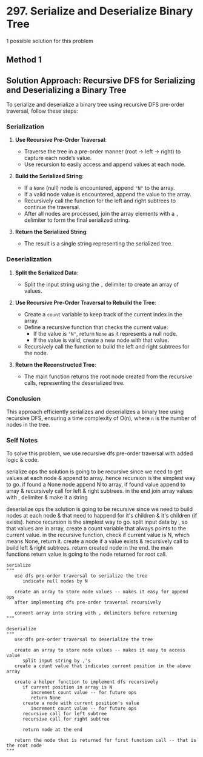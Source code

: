 # 297. Serialize and Deserialize Binary Tree

1 possible solution for this problem  

## Method 1

## Solution Approach: Recursive DFS for Serializing and Deserializing a Binary Tree

To serialize and deserialize a binary tree using recursive DFS pre-order traversal, follow these steps:

### Serialization

1. **Use Recursive Pre-Order Traversal**:
   - Traverse the tree in a pre-order manner (root -> left -> right) to capture each node’s value.
   - Use recursion to easily access and append values at each node.

2. **Build the Serialized String**:
   - If a `None` (null) node is encountered, append `"N"` to the array.
   - If a valid node value is encountered, append the value to the array.
   - Recursively call the function for the left and right subtrees to continue the traversal.
   - After all nodes are processed, join the array elements with a `,` delimiter to form the final serialized string.

3. **Return the Serialized String**:
   - The result is a single string representing the serialized tree.

### Deserialization

1. **Split the Serialized Data**:
   - Split the input string using the `,` delimiter to create an array of values.

2. **Use Recursive Pre-Order Traversal to Rebuild the Tree**:
   - Create a `count` variable to keep track of the current index in the array.
   - Define a recursive function that checks the current value:
     - If the value is `"N"`, return `None` as it represents a null node.
     - If the value is valid, create a new node with that value.
   - Recursively call the function to build the left and right subtrees for the node.

3. **Return the Reconstructed Tree**:
   - The main function returns the root node created from the recursive calls, representing the deserialized tree.

### Conclusion

This approach efficiently serializes and deserializes a binary tree using recursive DFS, ensuring a time complexity of O(n), where `n` is the number of nodes in the tree.


### Self Notes
To solve this problem, we use recursive dfs pre-order traversal with added logic & code.

serialize ops
the solution is going to be recursive since we need to get values at each node & append to array. hence recursion is the simplest way to go. if found a None node append N to array, if found value append to array & recursively call for left & right subtrees. in the end join array values with , delimiter & make it a string

deserialize ops
the solution is going to be recursive since we need to build nodes at each node & that need to happend for it's children & it's children (if exists). hence recursion is the simplest way to go. split input data by , so that values are in array, create a count variable that always points to the current value. in the recursive function, check if current value is N, which means None, return it. create a node if a value exists & recursively call to build left & right subtrees. return created node in the end. the main functions return value is going to the node returned for root call.


```
serialize
"""
   use dfs pre-order traversal to serialize the tree
      indicate null nodes by N
   
   create an array to store node values -- makes it easy for append ops
   after implementing dfs pre-order traversal recursively

   convert array into string with , delimiters before returning
"""

deserialize
"""
   use dfs pre-order traversal to deserialize the tree
   
   create an array to store node values -- makes it easy to access value
      split input string by ,'s
   create a count value that indicates current position in the above array

   create a helper function to implement dfs recursively
      if current position in array is N
         increment count value -- for future ops
         return None
      create a node with current position's value
         increment count value -- for future ops
      recursive call for left subtree
      recursive call for right subtree

      return node at the end

   return the node that is returned for first function call -- that is the root node
"""
```

